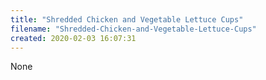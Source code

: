 ```yaml
---
title: "Shredded Chicken and Vegetable Lettuce Cups"
filename: "Shredded-Chicken-and-Vegetable-Lettuce-Cups"
created: 2020-02-03 16:07:31
---
```

None
